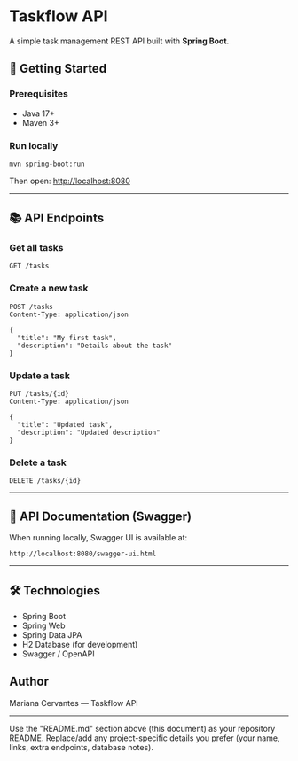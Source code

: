 # Taskflow API

A simple task management REST API built with **Spring Boot**.

## 🚀 Getting Started

### Prerequisites

* Java 17+
* Maven 3+

### Run locally

```bash
mvn spring-boot:run
```

Then open: [http://localhost:8080](http://localhost:8080)

---

## 📚 API Endpoints

### Get all tasks

```http
GET /tasks
```

### Create a new task

```http
POST /tasks
Content-Type: application/json

{
  "title": "My first task",
  "description": "Details about the task"
}
```

### Update a task

```http
PUT /tasks/{id}
Content-Type: application/json

{
  "title": "Updated task",
  "description": "Updated description"
}
```

### Delete a task

```http
DELETE /tasks/{id}
```

---

## 📖 API Documentation (Swagger)

When running locally, Swagger UI is available at:

```
http://localhost:8080/swagger-ui.html
```

---

## 🛠️ Technologies

* Spring Boot
* Spring Web
* Spring Data JPA
* H2 Database (for development)
* Swagger / OpenAPI

## Author

Mariana Cervantes — Taskflow API

---


Use the "README.md" section above (this document) as your repository README. Replace/add any project-specific details you prefer (your name, links, extra endpoints, database notes).
